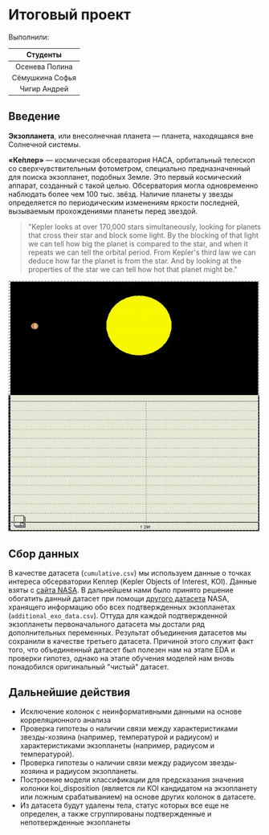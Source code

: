 # Итоговый проект

Выполнили:

| Студенты         | 
| :-----:         | 
| Осенева Полина  | 
| Сёмушкина Софья |   
| Чигир Андрей    | 

## Введение

__Экзопланета__, или внесолнечная планета — планета, находящаяся вне Солнечной системы.

__«Ке́плер»__ — космическая обсерватория НАСА, орбитальный телескоп со сверхчувствительным фотометром, специально предназначенный для поиска экзопланет, подобных Земле. Это первый космический аппарат, созданный с такой целью. Обсерватория могла одновременно наблюдать более чем 100 тыс. звёзд. Наличие планеты у звезды определяется по периодическим изменениям яркости последней, вызываемым прохождениями планеты перед звездой.

> "Kepler looks at over 170,000 stars simultaneously, looking for planets that cross their star and block some light. 
By the blocking of that light we can tell how big the planet is compared to the star, and when it repeats we can tell the orbital period. From Kepler's third law we can deduce how far the planet is from the star. And by looking at the properties of the star we can tell how hot that planet might be."

<img src="https://github.com/Polinezhich/andan_FP/blob/main/imgs/The_model_of_a_transit.gif" width="500" height="500" />

## Сбор данных

В качестве датасета (`cumulative.csv`) мы используем данные о точках интереса обсерватории Кеплер (Kepler Objects of Interest, KOI). Данные взяты с [сайта NASA](https://exoplanetarchive.ipac.caltech.edu/cgi-bin/TblView/nph-tblView?app=ExoTbls&config=cumulative). В дальнейшем нами было принято решение обогатить данный датасет при помощи [другого датасета](https://exoplanetarchive.ipac.caltech.edu/cgi-bin/TblView/nph-tblView?app=ExoTbls&config=PSCompPars) NASA, хранящего информацию обо всех подтвержденных экзопланетах (`additional_exo_data.csv`). Оттуда для каждой подтвержденной экзопланеты первоначального датасета мы достали ряд дополнительных переменных. Результат объединения датасетов мы сохранили в качестве третьего датасета. Причиной этого служит факт того, что объединенный датасет был полезен нам на этапе EDA и проверки гипотез, однако на этапе обучения моделей нам вновь понадобился оригинальный "чистый" датасет.





## Дальнейшие действия

* Исключение колонок с неинформативными данными на основе корреляционного анализа
* Проверка гипотезы о наличии связи между характеристиками звезды-хозяина (например, температурой и радиусом) и характеристиками экзопланеты (например, радиусом и температурой).
* Проверка гипотезы о наличии связи между радиусом звезды-хозяина и радиусом экзопланеты.
* Построение модели классификации для предсказания значения колонки koi_disposition (является ли KOI кандидатом на экзопланету или ложным срабатыванием) на основе других колонок в датасете.
* Из датасета будут удалены тела, статус которых все еще не определен, а также сгруппированы подтвержденные и непотвержденные экзопланеты
